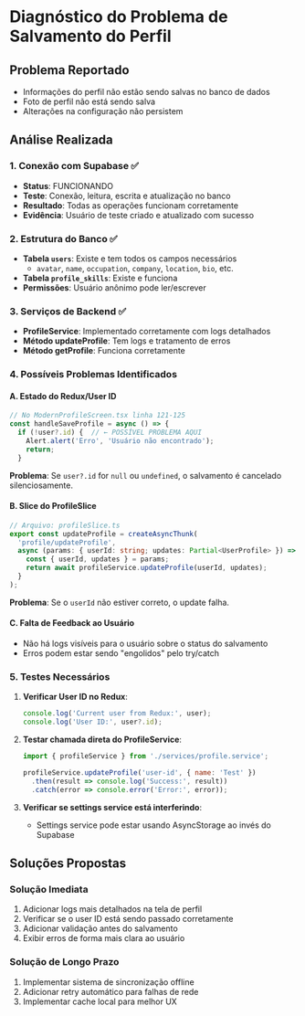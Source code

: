 # Diagnóstico do Problema de Salvamento do Perfil

## Problema Reportado
- Informações do perfil não estão sendo salvas no banco de dados
- Foto de perfil não está sendo salva
- Alterações na configuração não persistem

## Análise Realizada

### 1. Conexão com Supabase ✅
- **Status**: FUNCIONANDO
- **Teste**: Conexão, leitura, escrita e atualização no banco
- **Resultado**: Todas as operações funcionam corretamente
- **Evidência**: Usuário de teste criado e atualizado com sucesso

### 2. Estrutura do Banco ✅
- **Tabela `users`**: Existe e tem todos os campos necessários
  - `avatar`, `name`, `occupation`, `company`, `location`, `bio`, etc.
- **Tabela `profile_skills`**: Existe e funciona
- **Permissões**: Usuário anônimo pode ler/escrever

### 3. Serviços de Backend ✅
- **ProfileService**: Implementado corretamente com logs detalhados
- **Método updateProfile**: Tem logs e tratamento de erros
- **Método getProfile**: Funciona corretamente

### 4. Possíveis Problemas Identificados

#### A. Estado do Redux/User ID
```typescript
// No ModernProfileScreen.tsx linha 121-125
const handleSaveProfile = async () => {
  if (!user?.id) {  // ← POSSÍVEL PROBLEMA AQUI
    Alert.alert('Erro', 'Usuário não encontrado');
    return;
  }
```

**Problema**: Se `user?.id` for `null` ou `undefined`, o salvamento é cancelado silenciosamente.

#### B. Slice do ProfileSlice
```typescript
// Arquivo: profileSlice.ts
export const updateProfile = createAsyncThunk(
  'profile/updateProfile',
  async (params: { userId: string; updates: Partial<UserProfile> }) => {
    const { userId, updates } = params;
    return await profileService.updateProfile(userId, updates);
  }
);
```

**Problema**: Se o `userId` não estiver correto, o update falha.

#### C. Falta de Feedback ao Usuário
- Não há logs visíveis para o usuário sobre o status do salvamento
- Erros podem estar sendo "engolidos" pelo try/catch

### 5. Testes Necessários

1. **Verificar User ID no Redux**:
   ```javascript
   console.log('Current user from Redux:', user);
   console.log('User ID:', user?.id);
   ```

2. **Testar chamada direta do ProfileService**:
   ```javascript
   import { profileService } from './services/profile.service';
   
   profileService.updateProfile('user-id', { name: 'Test' })
     .then(result => console.log('Success:', result))
     .catch(error => console.error('Error:', error));
   ```

3. **Verificar se settings service está interferindo**:
   - Settings service pode estar usando AsyncStorage ao invés do Supabase

## Soluções Propostas

### Solução Imediata
1. Adicionar logs mais detalhados na tela de perfil
2. Verificar se o user ID está sendo passado corretamente
3. Adicionar validação antes do salvamento
4. Exibir erros de forma mais clara ao usuário

### Solução de Longo Prazo
1. Implementar sistema de sincronização offline
2. Adicionar retry automático para falhas de rede
3. Implementar cache local para melhor UX